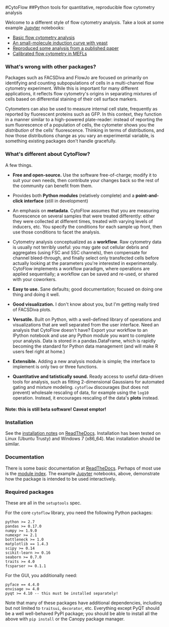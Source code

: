 #CytoFlow
##Python tools for quantitative, reproducible flow cytometry analysis

Welcome to a different style of flow cytometry analysis.  Take a look at some example [Jupyter](http://jupyter.org/) notebooks:

* [Basic flow cytometry analysis](http://nbviewer.ipython.org/github/bpteague/cytoflow/blob/master/docs/examples-basic/Basic%20Cytometry.ipynb)
* [An small-molecule induction curve with yeast](http://nbviewer.ipython.org/github/bpteague/cytoflow/blob/master/docs/examples-basic/Yeast%20Dose%20Reponse.ipynb)
* [Reproduced some analysis from a published paper](http://nbviewer.jupyter.org/github/bpteague/cytoflow-examples/blob/master/kiani/Kiani%20Nature%20Methods%202014.ipynb)
* [Calibrated flow cytometry in MEFLs](http://nbviewer.jupyter.org/github/bpteague/cytoflow-examples/blob/master/tasbe/TASBE%20Workflow.ipynb)

### What's wrong with other packages?  

Packages such as FACSDiva and FlowJo are focused on primarily on identifying
and counting subpopulations of cells in a multi-channel flow cytometry
experiment.  While this is important for many different applications, it
reflects flow cytometry's origins in separating mixtures of cells based on
differential staining of their cell surface markers.

Cytometers can also be used to measure internal cell state, frequently as
reported by fluorescent proteins such as GFP.  In this context, they function
in a manner similar to a high-powered plate-reader: instead of reporting the
sum fluorescence of a population of cells, the cytometer shows you the
*distribution* of the cells' fluorescence.  Thinking in terms of distributions,
and how those distributions change as you vary an experimental variable, is
something existing packages don't handle gracefully.

### What's different about CytoFlow?

A few things.

* **Free and open-source.**  Use the software free-of-charge; modify it to
  suit your own needs, then contribute your changes back so the rest of the
  community can benefit from them.

* Provides both **Python modules** (relatively complete) and a 
  **point-and-click interface** (still in development) 

* An emphasis on **metadata**.  CytoFlow assumes that you are measuring
  fluorescence on several samples that were treated differently: either
  they were collected at different times, treated with varying levels
  of inducers, etc.  You specify the conditions for each sample up front,
  then use those conditions to facet the analysis.

* Cytometry analysis conceptualized as a **workflow**.  Raw cytometry data
  is usually not terribly useful: you may gate out cellular debris and 
  aggregates (using FSC and SSC channels), then compensate for channel
  bleed-through, and finally select only transfected cells before actually
  looking at the parameters you're interested in experimentally.  CytoFlow
  implements a workflow paradigm, where operations are applied sequentially;
  a workflow can be saved and re-used, or shared with your coworkers.

* **Easy to use.**  Sane defaults; good documentation; focused on doing one
  thing and doing it well.

* **Good visualization.**  I don't know about you, but I'm getting really
  tired of FACSDiva plots.

* **Versatile.**  Built on Python, with a well-defined
  library of operations and visualizations that are well separated from
  the user interface.  Need an analysis that CytoFlow doesn't have?  Export 
  your workflow to an IPython notebook and use any Python module you want to 
  complete your analysis.  Data is stored in a pandas.DataFrame, which is 
  rapidly becoming the standard for Python data management (and will make R
  users feel right at home.)
  
* **Extensible.**  Adding a new analysis module is simple; the interface to
  implement is only two or three functions.

* **Quantitative and tatistically sound.** Ready access to useful data-driven tools for
  analysis, such as fitting 2-dimensional Gaussians for automated gating
  and mixture modeling.  ``cytoflow`` discourages (but does not prevent) wholesale
  rescaling of data, for example using the ``log10`` operation.  Instead, it
  encourages rescaling of the data's **plots** instead.

#### Note: this is still beta software!  Caveat emptor!
  
### Installation

See the [installation notes](http://cytoflow.readthedocs.org/en/latest/INSTALL.html) on [ReadTheDocs](http://cytoflow.readthedocs.org/).  Installation has been tested
on Linux (Ubuntu Trusty) and Windows 7 (x86_64).  Mac installation should be similar.

### Documentation

There is some basic documentation at [ReadTheDocs](http://cytoflow.readthedocs.org/).
Perhaps of most use is the [module index](http://cytoflow.readthedocs.org/en/latest/py-modindex.html).
The example [Jupyter](http://jupyter.org/) notebooks, above, demonstrate how the package
is intended to be used interactively.

### Required packages

These are all in the `setuptools` spec.

For the core `cytoflow` library, you need the following Python packages:
```
python >= 2.7
pandas >= 0.17.0
numpy >= 1.9.0
numexpr >= 2.1
bottleneck >= 1.0
matplotlib == 1.4.3
scipy >= 0.14
scikit-learn >= 0.16
seaborn >= 0.7.0
traits >= 4.0
fcsparser >= 0.1.1
```

For the GUI, you additionally need:
```
pyface == 4.4.0
envisage >= 4.0
pyqt >= 4.10 -- this must be installed separately!
```

Note that many of these packages have additional dependencies, including
but not limited to `traitsui`, `decorator`, etc.
Everything except PyQT should be a well well-behaved PyPI package; you should be
able to install all the above with `pip install` or the Canopy package manager.

